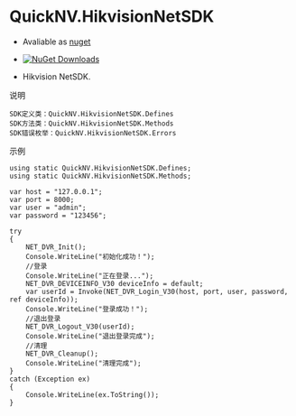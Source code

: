 ﻿# QuickNV.HikvisionNetSDK
* Avaliable as [nuget](https://www.nuget.org/packages/QuickNV.HikvisionNetSDK/) 

* [![NuGet Downloads](https://img.shields.io/nuget/dt/QuickNV.HikvisionNetSDK.svg)](https://www.nuget.org/packages/QuickNV.HikvisionNetSDK/)

* Hikvision NetSDK.

说明
```
SDK定义类：QuickNV.HikvisionNetSDK.Defines
SDK方法类：QuickNV.HikvisionNetSDK.Methods
SDK错误枚举：QuickNV.HikvisionNetSDK.Errors
```

示例
```
using static QuickNV.HikvisionNetSDK.Defines;
using static QuickNV.HikvisionNetSDK.Methods;

var host = "127.0.0.1";
var port = 8000;
var user = "admin";
var password = "123456";

try
{
    NET_DVR_Init();
    Console.WriteLine("初始化成功！");
    //登录
    Console.WriteLine("正在登录...");
    NET_DVR_DEVICEINFO_V30 deviceInfo = default;
    var userId = Invoke(NET_DVR_Login_V30(host, port, user, password, ref deviceInfo));
    Console.WriteLine("登录成功！");
    //退出登录
    NET_DVR_Logout_V30(userId);
    Console.WriteLine("退出登录完成");
    //清理
    NET_DVR_Cleanup();
    Console.WriteLine("清理完成");
}
catch (Exception ex)
{
    Console.WriteLine(ex.ToString());
}
```